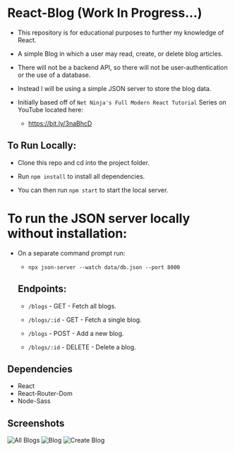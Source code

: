 # React-Blog (Work In Progress...)

- This repository is for educational purposes to further my knowledge of React.

- A simple Blog in which a user may read, create, or delete blog articles.

- There will not be a backend API, so there will not be user-authentication or the use of a database.

- Instead I will be using a simple JSON server to store the blog data.

- Initially based off of `Net Ninja's Full Modern React Tutorial` Series on YouTube located here:

  - https://bit.ly/3naBhcD

## To Run Locally:

- Clone this repo and cd into the project folder.

- Run `npm install` to install all dependencies.

- You can then run `npm start` to start the local server.

# To run the JSON server locally without installation:

- On a separate command prompt run:

  - `npx json-server --watch data/db.json --port 8000`

  ## Endpoints:

  - `/blogs` - GET - Fetch all blogs.

  - `/blogs/:id` - GET - Fetch a single blog.

  - `/blogs` - POST - Add a new blog.

  - `/blogs/:id` - DELETE - Delete a blog.

## Dependencies

- React
- React-Router-Dom
- Node-Sass

## Screenshots

![All Blogs]()
![Blog]()
![Create Blog]()
